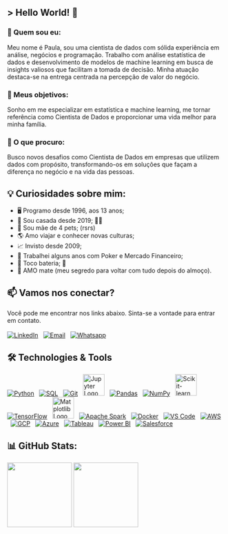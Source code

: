 ## > Hello World! 👋
### 🧩 Quem sou eu:
Meu nome é Paula, sou uma cientista de dados com sólida experiência em análise, negócios e programação. Trabalho com análise estatística de dados e desenvolvimento de modelos de machine learning em busca de insights valiosos que facilitam a tomada de decisão. Minha atuação destaca-se na entrega centrada na percepção de valor do negócio. 

### 🎯 Meus objetivos:
Sonho em me especializar em estatística e machine learning, me tornar referência como Cientista de Dados e proporcionar uma vida melhor para minha família.

### 🔎 O que procuro:
Busco novos desafios como Cientista de Dados em empresas que utilizem dados com propósito, transformando-os em soluções que façam a diferença no negócio e na vida das pessoas.

## 💡 Curiosidades sobre mim:

- 🖥️ Programo desde 1996, aos 13 anos;
- 💍 Sou casada desde 2019; 🏳‍🌈
- 🐺 Sou mãe de 4 pets; (rsrs)
- 🌎 Amo viajar e conhecer novas culturas;
- 📈 Invisto desde 2009;
- 🧠 Trabalhei alguns anos com Poker e Mercado Financeiro;
- 🥁 Toco bateria; 🤘
- 🧉 AMO mate (meu segredo para voltar com tudo depois do almoço).

## 📫 Vamos nos conectar?
Você pode me encontrar nos links abaixo. Sinta-se a vontade para entrar em contato.
<br><br>
[![LinkedIn](https://img.icons8.com/stickers/60/000000/linkedin.png)](https://www.linkedin.com/in/paulawehdorn/)
&nbsp;
[![Email](https://img.icons8.com/stickers/60/ffffff/mail.png)](mailto:pwehdorn@gmail.com)
&nbsp;
[![Whatsapp](https://img.icons8.com/stickers/60/40C351/whatsapp.png)](https://api.whatsapp.com/send?phone=5531999152975)
&nbsp;

## 🛠️ Technologies & Tools
[![Python](https://img.icons8.com/color/50/python--v1.png)](https://www.python.org/)
&nbsp;
[![SQL](https://img.icons8.com/ios/50/ffffff/sql.png)](https://en.wikipedia.org/wiki/SQL)
&nbsp;
[![Git](https://img.icons8.com/color/50/git.png)](https://git-scm.com/)
&nbsp;
<img src="https://upload.wikimedia.org/wikipedia/commons/thumb/3/38/Jupyter_logo.svg/1200px-Jupyter_logo.svg.png" alt="Jupyter Logo" width="50" height="50">
&nbsp;
[![Pandas](https://img.icons8.com/color/50/pandas.png)](https://pandas.pydata.org/)
&nbsp;
[![NumPy](https://img.icons8.com/color/50/numpy.png)](https://numpy.org/)
&nbsp;
<img src="https://icon.icepanel.io/Technology/svg/scikit-learn.svg" alt="Scikit-learn Logo" width="50" height="50">
&nbsp;
[![TensorFlow](https://img.icons8.com/color/50/tensorflow.png)](https://www.tensorflow.org/)
&nbsp;
<img src="https://matplotlib.org/stable/_images/sphx_glr_logos2_001.png" alt="Matplotlib Logo" width="50" height="50">
&nbsp;
[![Apache Spark](https://img.icons8.com/color/50/apache-spark.png)](https://spark.apache.org/)
&nbsp;
[![Docker](https://img.icons8.com/color/50/docker.png)](https://www.docker.com/)
&nbsp;
[![VS Code](https://img.icons8.com/color/50/visual-studio--v2.png)](https://code.visualstudio.com/)
&nbsp;
[![AWS](https://img.icons8.com/nolan/50/amazon-web-services.png)](https://aws.amazon.com/)
&nbsp;
[![GCP](https://img.icons8.com/color/50/google-cloud.png)](https://cloud.google.com/)
&nbsp;
[![Azure](https://img.icons8.com/color/50/azure-1.png)](https://azure.microsoft.com/)
&nbsp;
[![Tableau](https://img.icons8.com/color/50/tableau-software.png)](https://www.tableau.com/)
&nbsp;
[![Power BI](https://img.icons8.com/color/50/power-bi.png)](https://powerbi.microsoft.com/)
&nbsp;
[![Salesforce](https://img.icons8.com/color/50/salesforce.png)](https://www.salesforce.com/)
&nbsp;

## 📊 GitHub Stats:
<p align="left">
  <img src="https://github-readme-stats.vercel.app/api?username=paulawehdorn&show_icons=true&theme=radical" height="150">
  <img src="https://github-readme-stats.vercel.app/api/top-langs/?username=paulawehdorn&layout=compact&theme=radical" height="150">
</p>

